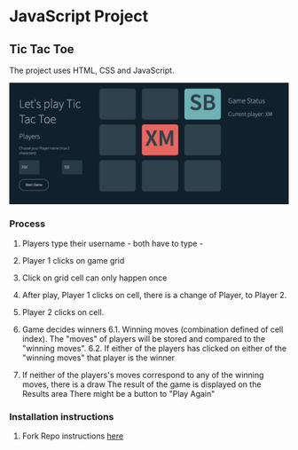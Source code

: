 # JavaScript Project 
## Tic Tac Toe

The project uses HTML, CSS and JavaScript.

![Tic Tac Toe screenshot](./screenshot.png "Tic Tac Toe Screenshot")

### Process
1. Players type their username - both have to type - 
2. Player 1 clicks on game grid
3. Click on grid cell can only happen once
4. After play, Player 1 clicks on cell, there is a change of Player, to Player 2.
5. Player 2 clicks on cell.
6. Game decides winners
    6.1. Winning moves (combination defined of cell index). The "moves" of players will be stored and compared to the "winning moves".
    6.2. If either of the players has clicked on either of the "winning moves" that player is the winner

7. If neither of the players's moves correspond to any of the winning moves, there is a draw
The result of the game is displayed on the Results area
There might be a button to "Play Again"

### Installation instructions

1. Fork Repo instructions [here](https://docs.github.com/en/get-started/quickstart/fork-a-repo)

